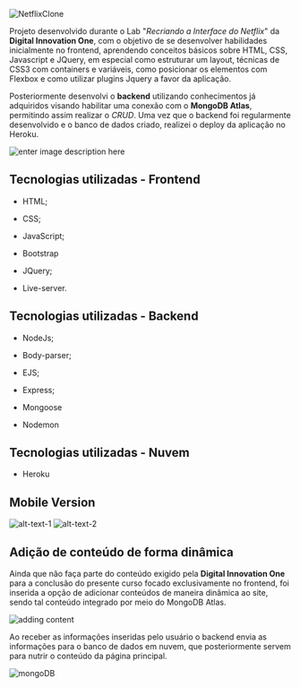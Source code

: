 
  
  

![NetflixClone](https://github.com/thiagohrcosta/NetflixClone-Digital-Innovation-One/blob/master/filesReadme/mytrailers10.png?raw=true)

  

Projeto desenvolvido durante o Lab "_Recriando a Interface do Netflix_" da **Digital Innovation One**, com o objetivo de se desenvolver habilidades inicialmente no frontend, aprendendo conceitos básicos sobre HTML, CSS, Javascript e JQuery, em especial como estruturar um layout, técnicas de CSS3 com containers e variáveis, como posicionar os elementos com Flexbox e como utilizar plugins Jquery a favor da aplicação.

  

Posteriormente desenvolvi o **backend** utilizando conhecimentos já adquiridos visando habilitar uma conexão com o **MongoDB Atlas**, permitindo assim realizar o *CRUD*. Uma vez que o backend foi regularmente desenvolvido e o banco de dados criado, realizei o deploy da aplicação no Heroku.

![enter image description here](https://github.com/thiagohrcosta/NetflixClone-Digital-Innovation-One/blob/master/filesReadme/mytrailers2.png?raw=true)

## Tecnologias utilizadas - Frontend

- HTML;

- CSS;

- JavaScript;

- Bootstrap

- JQuery;

- Live-server.

  

## Tecnologias utilizadas - Backend

- NodeJs;

- Body-parser;

- EJS;

- Express;

- Mongoose

- Nodemon

## Tecnologias utilizadas - Nuvem

- Heroku

## Mobile Version

  

![alt-text-1](https://github.com/thiagohrcosta/NetflixClone-Digital-Innovation-One/blob/master/filesReadme/mytrailers13.png?raw=true) ![alt-text-2](https://github.com/thiagohrcosta/NetflixClone-Digital-Innovation-One/blob/master/filesReadme/mytrailers15.png?raw=true)

## Adição de conteúdo de forma dinâmica

Ainda que não faça parte do conteúdo exigido pela **Digital Innovation One** para a conclusão do presente curso focado exclusivamente no frontend, foi inserida a opção de adicionar conteúdos de maneira dinâmica ao site, sendo tal conteúdo integrado por meio do MongoDB Atlas.

![adding content](https://github.com/thiagohrcosta/NetflixClone-Digital-Innovation-One/blob/master/filesReadme/mytrailers5.png?raw=true)

Ao receber as informações inseridas pelo usuário o backend envia as informações para o banco de dados em nuvem, que posteriormente servem para nutrir o conteúdo da página principal.

![mongoDB](https://github.com/thiagohrcosta/NetflixClone-Digital-Innovation-One/blob/master/filesReadme/mongoDB1.png?raw=true)


